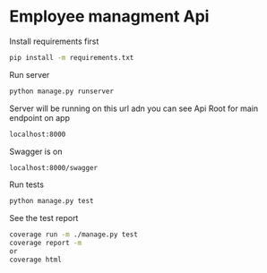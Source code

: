 

# Employee managment Api
Install requirements first
```sh
pip install -m requirements.txt
```

Run server
```sh
python manage.py runserver
```
Server will be running on this url adn you can see Api Root for main endpoint on app
```sh
localhost:8000
```
Swagger is on 
```sh
localhost:8000/swagger
```
Run tests 
```sh
python manage.py test
```

See the test report
```sh
coverage run -m ./manage.py test
coverage report -m 
or
coverage html
```